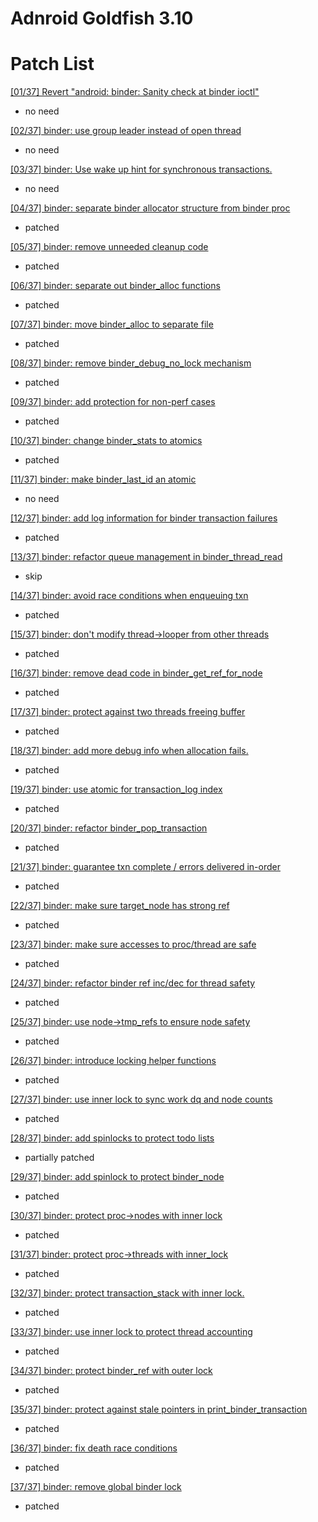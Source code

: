 # Adnroid Goldfish 3.10

# Patch List
[[01/37] Revert "android: binder: Sanity check at binder ioctl"](https://patchwork.kernel.org/patch/9817743/)

- no need

[[02/37] binder: use group leader instead of open thread](https://patchwork.kernel.org/patch/9817803/)

- no need

[[03/37] binder: Use wake up hint for synchronous transactions.](https://patchwork.kernel.org/patch/9817747/)

- no need

[[04/37] binder: separate binder allocator structure from binder proc](https://patchwork.kernel.org/patch/9817745/)

- patched

[[05/37] binder: remove unneeded cleanup code](https://patchwork.kernel.org/patch/9817817/)

- patched

[[06/37] binder: separate out binder_alloc functions](https://patchwork.kernel.org/patch/9817753/)

- patched

[[07/37] binder: move binder_alloc to separate file](https://patchwork.kernel.org/patch/9817759/)

- patched

[[08/37] binder: remove binder_debug_no_lock mechanism](https://patchwork.kernel.org/patch/9817811/)

- patched

[[09/37] binder: add protection for non-perf cases](https://patchwork.kernel.org/patch/9817749/)

- patched

[[10/37] binder: change binder_stats to atomics](https://patchwork.kernel.org/patch/9817755/)

- patched

[[11/37] binder: make binder_last_id an atomic](https://patchwork.kernel.org/patch/9817809/)

- no need

[[12/37] binder: add log information for binder transaction failures](https://patchwork.kernel.org/patch/9817751/)

- patched

[[13/37] binder: refactor queue management in binder_thread_read](https://patchwork.kernel.org/patch/9817757/)

- skip

[[14/37] binder: avoid race conditions when enqueuing txn](https://patchwork.kernel.org/patch/9817813/)

- patched

[[15/37] binder: don't modify thread->looper from other threads](https://patchwork.kernel.org/patch/9817799/)

- patched

[[16/37] binder: remove dead code in binder_get_ref_for_node](https://patchwork.kernel.org/patch/9817819/)

- patched

[[17/37] binder: protect against two threads freeing buffer](https://patchwork.kernel.org/patch/9817815/)

- patched

[[18/37] binder: add more debug info when allocation fails.](https://patchwork.kernel.org/patch/9817797/)

- patched

[[19/37] binder: use atomic for transaction_log index](https://patchwork.kernel.org/patch/9817807/)

- patched

[[20/37] binder: refactor binder_pop_transaction](https://patchwork.kernel.org/patch/9817793/)

- patched

[[21/37] binder: guarantee txn complete / errors delivered in-order](https://patchwork.kernel.org/patch/9817805/)

- patched

[[22/37] binder: make sure target_node has strong ref](https://patchwork.kernel.org/patch/9817787/)

- patched

[[23/37] binder: make sure accesses to proc/thread are safe](https://patchwork.kernel.org/patch/9817785/)

- patched

[[24/37] binder: refactor binder ref inc/dec for thread safety](https://patchwork.kernel.org/patch/9817781/)

- patched

[[25/37] binder: use node->tmp_refs to ensure node safety](https://patchwork.kernel.org/patch/9817795/)

- patched

[[26/37] binder: introduce locking helper functions](https://patchwork.kernel.org/patch/9817791/)

- patched

[[27/37] binder: use inner lock to sync work dq and node counts](https://patchwork.kernel.org/patch/9817789/)

- patched

[[28/37] binder: add spinlocks to protect todo lists](https://patchwork.kernel.org/patch/9817769/)

- partially patched

[[29/37] binder: add spinlock to protect binder_node](https://patchwork.kernel.org/patch/9817777/)

- patched

[[30/37] binder: protect proc->nodes with inner lock](https://patchwork.kernel.org/patch/9817783/)

- patched

[[31/37] binder: protect proc->threads with inner_lock](https://patchwork.kernel.org/patch/9817775/)

- patched

[[32/37] binder: protect transaction_stack with inner lock.](https://patchwork.kernel.org/patch/9817779/)

- patched

[[33/37] binder: use inner lock to protect thread accounting](https://patchwork.kernel.org/patch/9817763/)

- patched

[[34/37] binder: protect binder_ref with outer lock](https://patchwork.kernel.org/patch/9817771/)

- patched

[[35/37] binder: protect against stale pointers in print_binder_transaction](https://patchwork.kernel.org/patch/9817761/)

- patched

[[36/37] binder: fix death race conditions](https://patchwork.kernel.org/patch/9817765/)

- patched

[[37/37] binder: remove global binder lock](https://patchwork.kernel.org/patch/9817773/)

- patched